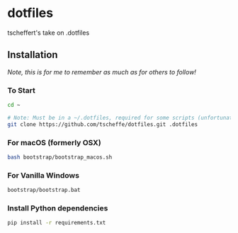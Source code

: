 # dotfiles

tscheffert's take on .dotfiles

## Installation ###

*Note, this is for me to remember as much as for others to follow!*

### To Start ####

```bash
cd ~

# Note: Must be in a ~/.dotfiles, required for some scripts (unfortunately)
git clone https://github.com/tscheffe/dotfiles.git .dotfiles
```

### For macOS (formerly OSX) ####

```bash
bash bootstrap/bootstrap_macos.sh
```

### For Vanilla Windows ####

```bash
bootstrap/bootstrap.bat
```

### Install Python dependencies

```bash
pip install -r requirements.txt
```
